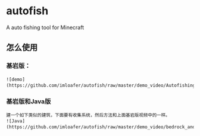 # autofish
A auto fishing tool for Minecraft
## 怎么使用
### 基岩版：
	![demo](https://github.com/imloafer/autofish/raw/master/demo_video/Autofishing.gif)
	
### 基岩版和Java版
	建一个如下类似的建筑，下面要有收集系统，然后方法和上面基岩版视频中的一样。
	![Java](https://github.com/imloafer/autofish/raw/master/demo_video/bedrock_and_Java.png)
